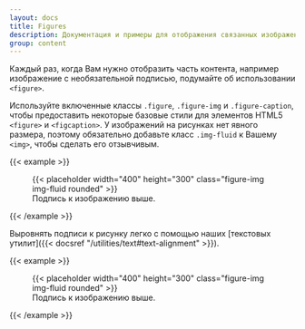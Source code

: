 ```yaml
---
layout: docs
title: Figures
description: Документация и примеры для отображения связанных изображений и текста с помощью компонента figure в Bootstrap.
group: content
---
```


Каждый раз, когда Вам нужно отобразить часть контента, например изображение с необязательной подписью, подумайте об использовании `<figure>`.

Используйте включенные классы `.figure`, `.figure-img` и `.figure-caption`, чтобы предоставить некоторые базовые стили для элементов HTML5 `<figure>` и `<figcaption>`. У изображений на рисунках нет явного размера, поэтому обязательно добавьте класс `.img-fluid` к Вашему `<img>`, чтобы сделать его отзывчивым.

{{< example >}}
<figure class="figure">
  {{< placeholder width="400" height="300" class="figure-img img-fluid rounded" >}}
  <figcaption class="figure-caption">Подпись к изображению выше.</figcaption>
</figure>
{{< /example >}}

Выровнять подписи к рисунку легко с помощью наших [текстовых утилит]({{< docsref "/utilities/text#text-alignment" >}}).

{{< example >}}
<figure class="figure">
  {{< placeholder width="400" height="300" class="figure-img img-fluid rounded" >}}
  <figcaption class="figure-caption text-right">Подпись к изображению выше.</figcaption>
</figure>
{{< /example >}}

